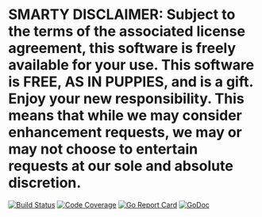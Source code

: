 # SMARTY DISCLAIMER: Subject to the terms of the associated license agreement, this software is freely available for your use. This software is FREE, AS IN PUPPIES, and is a gift. Enjoy your new responsibility. This means that while we may consider enhancement requests, we may or may not choose to entertain requests at our sole and absolute discretion.

[![Build Status](https://travis-ci.org/smartystreets-prototypes/edgerunner.svg?branch=master)](https://travis-ci.org/smartystreets-prototypes/edgerunner)
[![Code Coverage](https://codecov.io/gh/smartystreets-prototypes/edgerunner/branch/master/graph/badge.svg)](https://codecov.io/gh/smartystreets-prototypes/edgerunner)
[![Go Report Card](https://goreportcard.com/badge/github.com/smartystreets-prototypes/edgerunner)](https://goreportcard.com/report/github.com/smartystreets-prototypes/edgerunner)
[![GoDoc](https://godoc.org/github.com/smartystreets-prototypes/edgerunner?status.svg)](http://godoc.org/github.com/smartystreets-prototypes/edgerunner)
